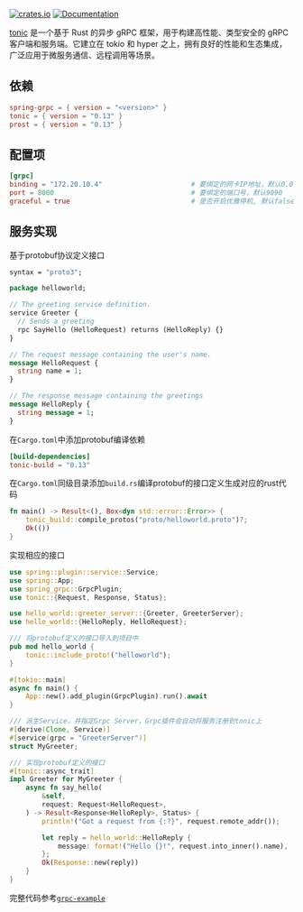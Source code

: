 [![crates.io](https://img.shields.io/crates/v/spring-grpc.svg)](https://crates.io/crates/spring-grpc)
[![Documentation](https://docs.rs/spring-grpc/badge.svg)](https://docs.rs/spring-grpc)

[tonic](https://github.com/hyperium/tonic) 是一个基于 Rust 的异步 gRPC 框架，用于构建高性能、类型安全的 gRPC 客户端和服务端。它建立在 tokio 和 hyper 之上，拥有良好的性能和生态集成，广泛应用于微服务通信、远程调用等场景。

## 依赖

```toml
spring-grpc = { version = "<version>" }
tonic = { version = "0.13" }
prost = { version = "0.13" }
```

## 配置项

```toml
[grpc]
binding = "172.20.10.4"                      # 要绑定的网卡IP地址，默认0.0.0.0
port = 8000                                  # 要绑定的端口号，默认9090
graceful = true                              # 是否开启优雅停机, 默认false
```

## 服务实现

基于protobuf协议定义接口

```proto
syntax = "proto3";

package helloworld;

// The greeting service definition.
service Greeter {
  // Sends a greeting
  rpc SayHello (HelloRequest) returns (HelloReply) {}
}

// The request message containing the user's name.
message HelloRequest {
  string name = 1;
}

// The response message containing the greetings
message HelloReply {
  string message = 1;
}
```

在`Cargo.toml`中添加protobuf编译依赖

```toml
[build-dependencies]
tonic-build = "0.13"
```

在`Cargo.toml`同级目录添加`build.rs`编译protobuf的接口定义生成对应的rust代码

```rust
fn main() -> Result<(), Box<dyn std::error::Error>> {
    tonic_build::compile_protos("proto/helloworld.proto")?;
    Ok(())
}
```

实现相应的接口

```rust
use spring::plugin::service::Service;
use spring::App;
use spring_grpc::GrpcPlugin;
use tonic::{Request, Response, Status};

use hello_world::greeter_server::{Greeter, GreeterServer};
use hello_world::{HelloReply, HelloRequest};

/// 将protobuf定义的接口导入到项目中
pub mod hello_world {
    tonic::include_proto!("helloworld");
}

#[tokio::main]
async fn main() {
    App::new().add_plugin(GrpcPlugin).run().await
}

/// 派生Service，并指定Grpc Server，Grpc插件会自动将服务注册到tonic上
#[derive(Clone, Service)]
#[service(grpc = "GreeterServer")]
struct MyGreeter;

/// 实现protobuf定义的接口
#[tonic::async_trait]
impl Greeter for MyGreeter {
    async fn say_hello(
        &self,
        request: Request<HelloRequest>,
    ) -> Result<Response<HelloReply>, Status> {
        println!("Got a request from {:?}", request.remote_addr());

        let reply = hello_world::HelloReply {
            message: format!("Hello {}!", request.into_inner().name),
        };
        Ok(Response::new(reply))
    }
}
```


完整代码参考[`grpc-example`](https://github.com/spring-rs/spring-rs/tree/master/examples/grpc-example)

